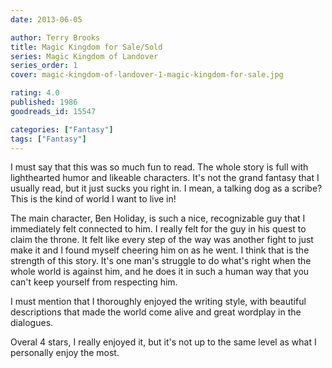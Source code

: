 ```yaml
---
date: 2013-06-05

author: Terry Brooks
title: Magic Kingdom for Sale/Sold
series: Magic Kingdom of Landover
series_order: 1
cover: magic-kingdom-of-landover-1-magic-kingdom-for-sale.jpg

rating: 4.0
published: 1986
goodreads_id: 15547

categories: ["Fantasy"]
tags: ["Fantasy"]
---
```


I must say that this was so much fun to read. The whole story is full with lighthearted humor and likeable characters. It's not the grand fantasy that I usually read, but it just sucks you right in. I mean, a talking dog as a scribe? This is the kind of world I want to live in!

<!--more-->

The main character, Ben Holiday, is such a nice, recognizable guy that I immediately felt connected to him. I really felt for the guy in his quest to claim the throne. It felt like every step of the way was another fight to just make it and I found myself cheering him on as he went. I think that is the strength of this story. It's one man's struggle to do what's right when the whole world is against him, and he does it in such a human way that you can't keep yourself from respecting him.

I must mention that I thoroughly enjoyed the writing style, with beautiful descriptions that made the world come alive and great wordplay in the dialogues.

Overal 4 stars, I really enjoyed it, but it's not up to the same level as what I personally enjoy the most.

